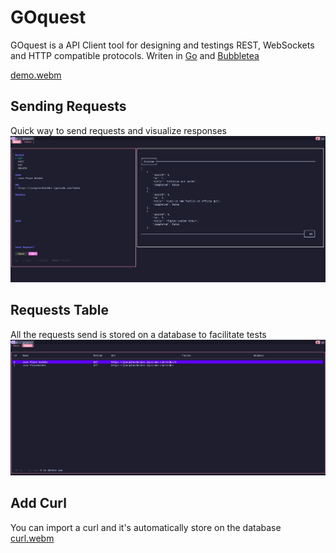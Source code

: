 # GOquest

GOquest is a API Client tool for designing and testings REST, WebSockets and HTTP compatible protocols. Writen in [Go](https://golang.org/) and [Bubbletea](https://github.com/charmbracelet/bubbletea)

[demo.webm](https://github.com/user-attachments/assets/fec18357-4ea3-4f2f-a7bd-0cb9e24f6ffb)


## Sending Requests

Quick way to send requests and visualize responses 
![App Screenshot](./readme/main.png)

## Requests Table

All the requests send is stored on a database to facilitate tests 
![App Screenshot](./readme/table.png)


## Add Curl

You can import a curl and it's automatically store on the database
[curl.webm](https://github.com/user-attachments/assets/33c02267-2e80-40bd-adf5-6a29547d0377)





